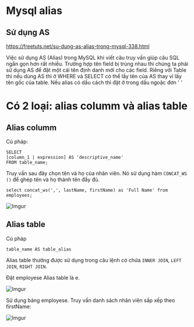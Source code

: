 # Mysql alias

## Sử dụng AS

https://freetuts.net/su-dung-as-alias-trong-mysql-338.html

Việc sử dụng AS (Alias) trong MySQL khi viết câu truy vấn giúp câu SQL ngắn gọn hơn rất nhiều. Trường hợp tên field bị trùng nhau thì chúng ta phải sử dụng AS để đặt một cái tên định danh mới cho các field. Riêng với Table thì nếu dùng AS thì ở WHERE và SELECT có thể lấy tên của  AS thay vì lấy tên gốc của table. Nếu alias có dấu cách thì đặt ở trong dấu ngoặc đơn ' '

# Có 2 loại: alias columm và alias table

## Alias columm 

Cú pháp:

    SELECT 
    [column_1 | expression] AS 'descriptive_name'
    FROM table_name;

Truy vấn sau đây chọn tên và họ của nhân viên. Nó sử dụng hàm `CONCAT_WS ()` để ghép tên và họ thành tên đầy đủ.

    select concat_ws(',', lastName, firstName) as 'Full Name' from employees;

![Imgur](https://i.imgur.com/KYsEcmS.png)

## Alias table

Cú pháp

    table_name AS table_alias

Alias table thường được sử dụng trong câu lệnh có chứa `INNER JOIN`, `LEFT JOIN`, `RIGHT JOIN`.

Đặt employese Alias table là e.

![Imgur](https://i.imgur.com/xSBpZwI.png)

Sử dụng bảng employese. Truy vấn danh sách nhân viên sắp xếp theo firstName:

![Imgur](https://i.imgur.com/4IK3xT3.png)

